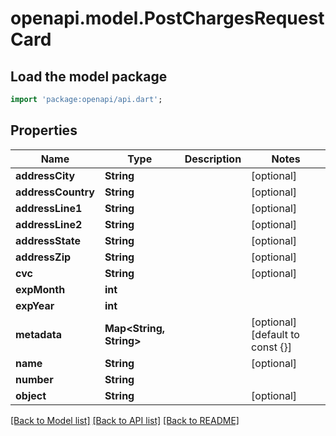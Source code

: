 # openapi.model.PostChargesRequestCard

## Load the model package
```dart
import 'package:openapi/api.dart';
```

## Properties
Name | Type | Description | Notes
------------ | ------------- | ------------- | -------------
**addressCity** | **String** |  | [optional] 
**addressCountry** | **String** |  | [optional] 
**addressLine1** | **String** |  | [optional] 
**addressLine2** | **String** |  | [optional] 
**addressState** | **String** |  | [optional] 
**addressZip** | **String** |  | [optional] 
**cvc** | **String** |  | [optional] 
**expMonth** | **int** |  | 
**expYear** | **int** |  | 
**metadata** | **Map<String, String>** |  | [optional] [default to const {}]
**name** | **String** |  | [optional] 
**number** | **String** |  | 
**object** | **String** |  | [optional] 

[[Back to Model list]](../README.md#documentation-for-models) [[Back to API list]](../README.md#documentation-for-api-endpoints) [[Back to README]](../README.md)


